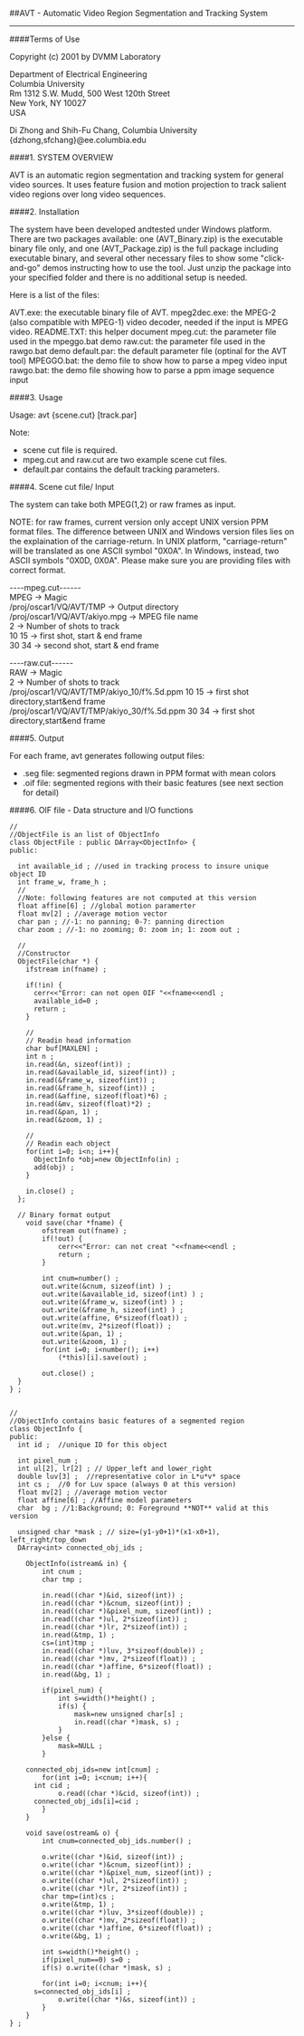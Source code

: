 ##AVT - Automatic Video Region Segmentation and Tracking System
___

####Terms of Use

Copyright (c) 2001 by DVMM Laboratory

Department of Electrical Engineering</br>
Columbia University</br>
Rm 1312 S.W. Mudd, 500 West 120th Street</br>
New York, NY 10027</br>
USA

Di Zhong and Shih-Fu Chang, Columbia University
{dzhong,sfchang}@ee.columbia.edu

####1. SYSTEM OVERVIEW

AVT is an automatic region segmentation and tracking system for general video sources.  It uses feature fusion and motion projection to track salient video regions over long video sequences.


####2. Installation

The system have been developed andtested under Windows platform. There are two packages available: one (AVT_Binary.zip) is the executable binary file only, and one (AVT_Package.zip) is the full package including executable binary, and several other necessary files to show some "click-and-go" demos instructing how to use the tool. Just unzip the package into your specified folder and there is no additional setup is needed. 

Here is a list of the files:

AVT.exe: the executable binary file of AVT.
mpeg2dec.exe: the MPEG-2 (also compatible with MPEG-1) video decoder, needed if the input is MPEG video. 
README.TXT: this helper document
mpeg.cut: the parameter file used in the mpeggo.bat demo
raw.cut: the parameter file used in the rawgo.bat demo
default.par: the default parameter file (optinal for the AVT tool)
MPEGGO.bat: the demo file to show how to parse a mpeg video input
rawgo.bat: the demo file showing how to parse a ppm image sequence input


####3. Usage

Usage: avt {scene.cut} [track.par]

Note:
  - scene cut file is required.
  - mpeg.cut and raw.cut are two example scene cut files.
  - default.par contains the default tracking parameters.


####4. Scene cut file/ Input

The system can take both MPEG(1,2) or raw frames as input. 

NOTE: for raw frames, current version only accept UNIX version PPM format files. The difference between UNIX and Windows version files lies on the explaination of the carriage-return. In UNIX platform, "carriage-return" will be translated as one ASCII symbol "0X0A". In Windows, instead, two ASCII symbols "0X0D, 0X0A". Please make sure you are providing files with correct format.

----mpeg.cut------</br>
MPEG                              -> Magic</br>
/proj/oscar1/VQ/AVT/TMP           -> Output directory</br>
/proj/oscar1/VQ/AVT/akiyo.mpg     -> MPEG file name</br>
2                                 -> Number of shots to track</br>
10 15                             -> first shot, start & end frame</br>
30 34                             -> second shot, start & end frame</br>

----raw.cut------ </br>
RAW                                               -> Magic</br>
2                                                 -> Number of shots to track</br>
/proj/oscar1/VQ/AVT/TMP/akiyo_10/f%.5d.ppm 10 15  -> first shot directory,start&end frame</br>
/proj/oscar1/VQ/AVT/TMP/akiyo_30/f%.5d.ppm 30 34  -> first shot directory,start&end frame</br>


####5. Output

For each frame, avt generates following output files:

  - .seg file: segmented regions drawn in PPM format with mean colors
  - .oif file: segmented regions with their basic features (see next section for detail)


####6. OIF file - Data structure and I/O functions
```
//
//ObjectFile is an list of ObjectInfo
class ObjectFile : public DArray<ObjectInfo> {
public:

  int available_id ; //used in tracking process to insure unique object ID
  int frame_w, frame_h ;
  //
  //Note: following features are not computed at this version
  float affine[6] ; //global motion paramerter
  float mv[2] ; //average motion vector
  char pan ; //-1: no panning; 0-7: panning direction
  char zoom ; //-1: no zooming; 0: zoom in; 1: zoom out ;

  //
  //Constructor
  ObjectFile(char *) {
    ifstream in(fname) ;

    if(!in) {
      cerr<<"Error: can not open OIF "<<fname<<endl ;
      available_id=0 ;
      return ;
    }

    //
    // Readin head information
    char buf[MAXLEN] ;
    int n ;
    in.read(&n, sizeof(int)) ;
    in.read(&available_id, sizeof(int)) ;
    in.read(&frame_w, sizeof(int)) ;
    in.read(&frame_h, sizeof(int)) ;
    in.read(&affine, sizeof(float)*6) ;
    in.read(&mv, sizeof(float)*2) ;
    in.read(&pan, 1) ;
    in.read(&zoom, 1) ;

    //
    // Readin each object
    for(int i=0; i<n; i++){
      ObjectInfo *obj=new ObjectInfo(in) ;
      add(obj) ;
    }

    in.close() ;
  };

  // Binary format output
	void save(char *fname) {
		ofstream out(fname) ;
		if(!out) {
			cerr<<"Error: can not creat "<<fname<<endl ;
			return ;
		}

		int cnum=number() ;
		out.write(&cnum, sizeof(int) ) ;
		out.write(&available_id, sizeof(int) ) ;
		out.write(&frame_w, sizeof(int) ) ;
		out.write(&frame_h, sizeof(int) ) ;
		out.write(affine, 6*sizeof(float)) ;
		out.write(mv, 2*sizeof(float)) ;
		out.write(&pan, 1) ;
		out.write(&zoom, 1) ;
		for(int i=0; i<number(); i++)
			(*this)[i].save(out) ;

		out.close() ;
  }
} ;


//
//ObjectInfo contains basic features of a segmented region
class ObjectInfo {
public:
  int id ;  //unique ID for this object

  int pixel_num ;
  int ul[2], lr[2] ; // Upper_left and lower_right
  double luv[3] ;  //representative color in L*u*v* space
  int cs ;  //0 for Luv space (always 0 at this version)
  float mv[2] ; //average motion vector
  float affine[6] ; //Affine model parameters
  char  bg ; //1:Background; 0: Foreground **NOT** valid at this version

  unsigned char *mask ; // size=(y1-y0+1)*(x1-x0+1), left_right/top_down
  DArray<int> connected_obj_ids ;

	ObjectInfo(istream& in) {
		int cnum ;
		char tmp ;

		in.read((char *)&id, sizeof(int)) ;
		in.read((char *)&cnum, sizeof(int)) ;
		in.read((char *)&pixel_num, sizeof(int)) ;
		in.read((char *)ul, 2*sizeof(int)) ;
		in.read((char *)lr, 2*sizeof(int)) ;
		in.read(&tmp, 1) ;
		cs=(int)tmp ;
		in.read((char *)luv, 3*sizeof(double)) ;
		in.read((char *)mv, 2*sizeof(float)) ;
		in.read((char *)affine, 6*sizeof(float)) ;
		in.read(&bg, 1) ;

		if(pixel_num) {
			int s=width()*height() ;
			if(s) {
				mask=new unsigned char[s] ;
				in.read((char *)mask, s) ;
			}
		}else {
			mask=NULL ;
		}

    connected_obj_ids=new int[cnum] ;
		for(int i=0; i<cnum; i++){
      int cid ;
			o.read((char *)&cid, sizeof(int)) ;
      connected_obj_ids[i]=cid ;
		}
	}

	void save(ostream& o) {
		int cnum=connected_obj_ids.number() ;

		o.write((char *)&id, sizeof(int)) ;
		o.write((char *)&cnum, sizeof(int)) ;
		o.write((char *)&pixel_num, sizeof(int)) ;
		o.write((char *)ul, 2*sizeof(int)) ;
		o.write((char *)lr, 2*sizeof(int)) ;
		char tmp=(int)cs ;
		o.write(&tmp, 1) ;
		o.write((char *)luv, 3*sizeof(double)) ;
		o.write((char *)mv, 2*sizeof(float)) ;
		o.write((char *)affine, 6*sizeof(float)) ;
		o.write(&bg, 1) ;

		int s=width()*height() ;
		if(pixel_num==0) s=0 ;
		if(s) o.write((char *)mask, s) ;

		for(int i=0; i<cnum; i++){
      s=connected_obj_ids[i] ;
			o.write((char *)&s, sizeof(int)) ;
		}
	}
} ;
```